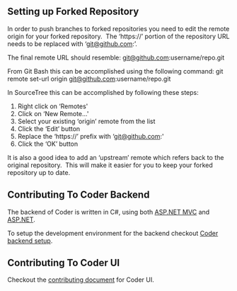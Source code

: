 ## Setting up Forked Repository

In order to push branches to forked repositories you need to edit the remote origin for your forked repository.  The ‘https://’ portion of the repository URL needs to be replaced with ‘git@github.com:’. 

The final remote URL should resemble: git@github.com:username/repo.git 

From Git Bash this can be accomplished using the following command: git remote set-url origin git@github.com:username/repo.git

In SourceTree this can be accomplished by following these steps:
 1. Right click on ‘Remotes'
 2. Click on ‘New Remote...'
 3. Select your existing ‘origin’ remote from the list
 4. Click the ‘Edit’ button
 5. Replace the ‘https://’ prefix with ‘git@github.com:'
 6. Click the ‘OK’ button

It is also a good idea to add an ‘upstream’ remote which refers back to the original repository.  This will make it easier for you to keep your forked repository up to date. 

## Contributing To Coder Backend

The backend of Coder is written in C#, using both [ASP.NET MVC](http://www.asp.net/mvc) and [ASP.NET](http://www.asp.net/).

To setup the development environment for the backend checkout [Coder backend setup](doc/coder_backend_setup.md).

## Contributing To Coder UI

Checkout the [contributing document](CoderWeb/StaticContent/coder_ui/CONTRIBUTING.md) for Coder UI.

